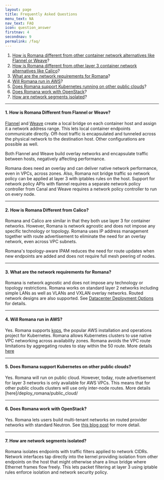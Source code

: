 ```yaml
---
layout: page
title: Frequently Asked Questions
menu_text: NA
nav_text: FAQ
icon: question_answer
firstnav: 4
secondnav: 9
permalink: /faq/
---
```


1. [How is Romana different from other container network alternatives like Flannel or Weave](#how-is-romana-different-from-flannel-or-weave)?
1. [How is Romana different from other layer 3 container network alternatives like Calico](#how-is-romana-different-from-calico)?
1. [What are the network requirements for Romana](#what-are-the-network-requirements-for-romana)?
1. [Will Romana run in AWS](#will-romana-run-in-aws)?
1. [Does Romana support Kubernetes running on other public clouds](#does-romana-support-kubernetes-running-on-other-public-clouds)?
1. [Does Romana work with OpenStack](#does-romana-work-with-openstack)?
1. [How are network segments isolated](#how-are-network-segments-isolated)?

---

#### 1. How is Romana Different from Flannel or Weave?

[Flannel](https://coreos.com/flannel/docs/latest/) and [Weave](https://www.weave.works/products/weave-net/) create a local bridge on each container host and assign it a network address range. This lets local container endpoints communicate directly. Off-host traffic is encapsulated and tunneled across the physical network to the destination host. Other configurations are possible as well.

Both Flannel and Weave build overlay networks and encapsulate traffic between hosts, negatively affecting performance.

Romana does need an overlay and can deliver native network performance, even in VPCs, across zones. Also, Romana not bridge traffic so network policy can be applied at layer 3 with iptables rules on the host. Support for network policy APIs with flannel requires a separate network policy controller from Canal and Weave requires a network policy controller to run on every node.

---

#### 2. How is Romana Different from Calico?

Romana and Calico are similar in that they both use layer 3 for container networks. However, Romana is network agnostic and does not impose any specific technology or topology. Romana uses IP address management together with route advertisement to eliminate the need for an overlay network, even across VPC subnets.

Romana's topology-aware IPAM reduces the need for route updates when new endpoints are added and does not require full mesh peering of nodes.

---

#### 3. What are the network requirements for Romana?

Romana is network agnostic and does not impose any technology or topology restrictions. Romana works on standard layer 2 networks including simple LANs as well as VLANs and VXLAN overlay networks. Routed network designs are also supported. See [Datacenter Deployment Options](/deploy_romana/datacenter/) for details.

---

#### 4. Will Romana run in AWS?

Yes. Romana supports [kops](https://github.com/kubernetes/kops), the popular AWS installation and operations project for Kubernetes. Romana allows Kubernetes clusters to use native VPC networking across availability zones. Romana avoids the VPC route limitations by aggregating routes to stay within the 50 route. More details [here](/deploy_romana/public_cloud/)


---

#### 5. Does Romana support Kubernetes on other public clouds?

Yes. Romana will run on public cloud. However, today, route advertisement for layer 3 networks is only available for AWS VPCs. This means that for other public clouds clusters will use only inter-node routes. More details [here]/deploy_romana/public_cloud/

---

#### 6. Does Romana work with OpenStack?

Yes. Romana lets users build multi-tenant networks on routed provider networks with standard Neutron. See [this blog post](/blog/routed-provider-networks/) for more detail.

---

#### 7. How are network segments isolated?

Romana isolates endpoints with traffic filters applied to network CIDRs. Network interfaces tap directly into the kernel providing isolation from other endpoints on the host that might otherwise share a linux bridge where Ethernet frames flow freely. This lets packet filtering at layer 3 using iptable rules enforce isolation and network security policy.
